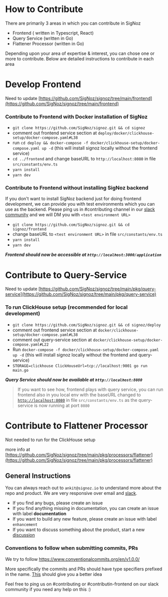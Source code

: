 # How to Contribute

There are primarily 3 areas in which you can contribute in SigNoz

- Frontend ( written in Typescript, React)
- Query Service (written in Go)
- Flattener Processor (written in Go)

Depending upon your area of expertise & interest, you can chose one or more to contribute. Below are detailed instructions to contribute in each area

# Develop Frontend

Need to update [https://github.com/SigNoz/signoz/tree/main/frontend](https://github.com/SigNoz/signoz/tree/main/frontend)

### Contribute to Frontend with Docker installation of SigNoz

- `git clone https://github.com/SigNoz/signoz.git && cd signoz`
- comment out frontend service section at `deploy/docker/clickhouse-setup/docker-compose.yaml#L38`
- run `cd deploy && docker-compose -f docker/clickhouse-setup/docker-compose.yaml up -d` (this will install signoz locally without the frontend service)
- `cd ../frontend` and change baseURL to `http://localhost:8080` in file `src/constants/env.ts`
- `yarn install`
- `yarn dev`

### Contribute to Frontend without installing SigNoz backend

If you don't want to install SigNoz backend just for doing frontend development, we can provide you with test environments which you can use as the backend. Please ping us in #contributing channel in our [slack community](https://join.slack.com/t/signoz-community/shared_invite/zt-lrjknbbp-J_mI13rlw8pGF4EWBnorJA) and we will DM you with `<test environment URL>`

- `git clone https://github.com/SigNoz/signoz.git && cd signoz/frontend`
- change baseURL to `<test environment URL>` in file `src/constants/env.ts`
- `yarn install`
- `yarn dev`

**_Frontend should now be accessible at `http://localhost:3000/application`_**

# Contribute to Query-Service

Need to update [https://github.com/SigNoz/signoz/tree/main/pkg/query-service](https://github.com/SigNoz/signoz/tree/main/pkg/query-service)

### To run ClickHouse setup (recommended for local development)

- `git clone https://github.com/SigNoz/signoz.git && cd signoz/deploy`
- comment out frontend service section at `docker/clickhouse-setup/docker-compose.yaml#L38`
- comment out query-service section at `docker/clickhouse-setup/docker-compose.yaml#L22`
- Run `docker-compose -f docker/clickhouse-setup/docker-compose.yaml up -d` (this will install signoz locally without the frontend and query-service)
- `STORAGE=clickhouse ClickHouseUrl=tcp://localhost:9001 go run main.go`

**_Query Service should now be available at `http://localhost:8080`_**

> If you want to see how, frontend plays with query service, you can run frontend also in you local env with the baseURL changed to [`http://localhost:8080`](http://ec2-18-191-251-86.us-east-2.compute.amazonaws.com:8080/) in file `src/constants/env.ts` as the query-service is now running at port `8080`

# Contribute to Flattener Processor

Not needed to run for the ClickHouse setup

more info at [https://github.com/SigNoz/signoz/tree/main/pkg/processors/flattener](https://github.com/SigNoz/signoz/tree/main/pkg/processors/flattener)

## General Instructions

You can always reach out to `ankit@signoz.io` to understand more about the repo and product. We are very responsive over email and [slack](https://join.slack.com/t/signoz-community/shared_invite/zt-lrjknbbp-J_mI13rlw8pGF4EWBnorJA).

- If you find any bugs, please create an issue
- If you find anything missing in documentation, you can create an issue with label **documentation**
- If you want to build any new feature, please create an issue with label `enhancement`
- If you want to discuss something about the product, start a new [discussion](https://github.com/SigNoz/signoz/discussions)

### Conventions to follow when submitting commits, PRs
We try to follow https://www.conventionalcommits.org/en/v1.0.0/

More specifically the commits and PRs should have type specifiers prefixed in the name. [This](https://www.conventionalcommits.org/en/v1.0.0/#specification) should give you a better idea 

Feel free to ping us on #contributing or #contributin-frontend on our slack community if you need any help on this :)
